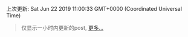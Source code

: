 
  
 上次更新: Sat Jun 22 2019 11:00:33 GMT+0000 (Coordinated Universal Time) 

 > 仅显示一小时内更新的post, [更多...](screenshots/)
  